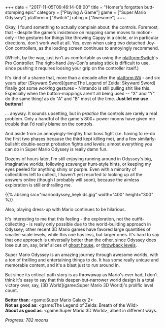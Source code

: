 +++
date = "2017-11-05T09:46:14-08:00"
title = "Homer's forgotten butt-stomping epic"
category = ["Playing A Game"]
game = ["Super Mario Odyssey"]
platform = ["Switch"]
rating = ["Awesome"]
+++

Okay, I found something to actually complain about: the controls.  Foremost, that - despite the game's insistence on mapping some moves to motion-only - the gestures for things like throwing Cappy in a circle, or in particular directions, don't work well at all.  Yes, even when using two detached Joy-Con controllers, as the loading screen continues to annoyingly recommend.

(Which, by the way, just isn't as comfortable as using the <platform:Switch>'s Pro Controller.  The right-hand Joy-Con's analog stick is difficult to use, since pushing it requires loosing your grip on the controller itself.)

It's kind of a shame that, more than a decade after the <platform:Wii> - and six years after [Skyward Sword](game:The Legend of Zelda: Skyward Sword) finally got some <i>working</i> gestures - Nintendo is still pulling shit like this.  Especially when the button-mappings aren't all being used -- "X" and "Y" do the same thing! as do "A" and "B" most of the time.  <b>Just let me use buttons!</b>

... anyway.  It sounds upsetting, but in <i>practice</i> the controls are rarely a real problem.  Only a handful of the game's 800+ power moons have given me trouble that I'd really blame on the controls.

And aside from an annoyingly-lengthy final boss fight (i.e. having to re-do the first two phases because the third kept killing me), and a few similarly-bullshit double-secret probation fights and levels; almost everything you can do in Super Mario Odyssey is really damn fun.

Dozens of hours later, I'm still enjoying running around in Odyssey's big, imaginative worlds; following scavenger hunt-style hints, or keeping my eyes peeled for anything shiny or purple.  Even with a minority of collectibles left to collect, I haven't yet resorted to looking up all the answers online (though I probably will soon), because the aimless exploration is still enthralling me.

{{% absimg src="marioodyssey_heykids.jpg" width="400" height="300" %}}

Also, playing dress-up with Mario continues to be hilarious.

It's interesting to me that this feeling - the exploration, not the outfit-collecting - is really only possible due to the world-building approach in Odyssey; other recent 3D Mario games have favored large quantities of smaller-scale levels, while this one has less, but larger ones.  It's hard to say that one approach is universally better than the other, since Odyssey does lose out on, say, brief slices of <a href="https://www.mariowiki.com/Shifty_Boo_Mansion">ghost house</a>, or <a href="https://www.mariowiki.com/Throwback_Galaxy">throwback levels</a>.

Super Mario Odyssey is an amazing journey through awesome worlds, with a ton of thrilling and entertaining things to do.  It has some really unique and memorable content, and it's a blast just to run around in.

But since its critical-path story is as throwaway as Mario's ever had, I don't think it's easy to say that this deeper-but-narrower world design is a total victory over, say, [3D World](game:Super Mario 3D World)'s prolific level count.

<b>Better than</b>: <game:Super Mario Galaxy 2>  
<b>Not as good as</b>: <game:The Legend of Zelda: Breath of the Wild>  
<b>About as good as</b>: <game:Super Mario 3D World>, albeit in different ways.

<i>Progress: 782 moons</i>
